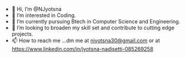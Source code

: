 - 👋 Hi, I’m @NJyotsna
- 👀 I’m interested in Coding. 
- 🌱 I’m currently pursuing Btech in Computer Science and Engineering. 
- 💞️ I’m looking to broaden my skill set and contribute to cutting edge projects. 
- 📫 How to reach me ...dm me at njyotsna30@gmail.com or at https://www.linkedin.com/in/jyotsna-nadisetti-085269258


<!---
NJyotsna/NJyotsna is a ✨ special ✨ repository because its `README.md` (this file) appears on your GitHub profile.
You can click the Preview link to take a look at your changes.
--->
